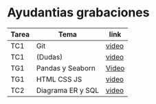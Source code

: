 
# Ayudantias grabaciones

| Tarea| Tema | link |
|------|------|------|
| TC1 | Git |[video](https://drive.google.com/file/d/1vEUQEzzxuYuqzC_Ue6hniktcRs-cU51d/view?usp=sharing)|
| TC1 | (Dudas)  |[video](https://drive.google.com/file/d/1xWq2TH1Sj_ZCwDqvTTZxk8HJdq22z7wn/view?usp=sharing)|
| TG1 | Pandas y Seaborn |[Video](https://drive.google.com/file/d/1NjcYounPXQYozcsxivA5vn05h0GrPSUB/view?usp=sharing)|
| TG1 | HTML CSS JS |[video](https://drive.google.com/file/d/1VB8yZR12UaGrB8ONh6f-4PUe_x0AN8Cr/view?usp=sharing)|
| TC2 | Diagrama ER y SQL |[video](https://drive.google.com/file/d/1_0T1CAuq04DHqGctfuXYe2KQTD8RXQVx/view?usp=sharing)|
